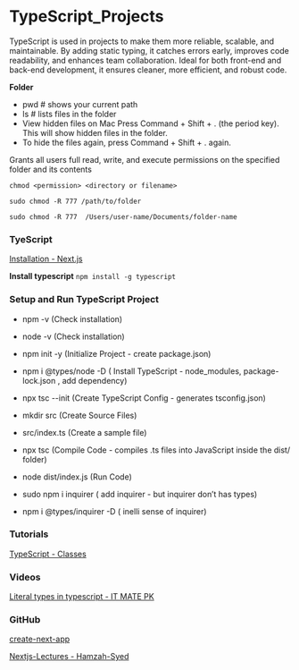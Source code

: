 # TypeScript_Projects
TypeScript is used in projects to make them more reliable, scalable, and maintainable. By adding static typing, it catches errors early, improves code readability, and enhances team collaboration. Ideal for both front-end and back-end development, it ensures cleaner, more efficient, and robust code.

**Folder** 

- pwd      # shows your current path
- ls       # lists files in the folder
- View hidden files on Mac Press Command + Shift + . (the period key). This will show hidden files in the folder.
- To hide the files again, press Command + Shift + . again.


Grants all users full read, write, and execute permissions on the specified folder and its contents
```
chmod <permission> <directory or filename>

sudo chmod -R 777 /path/to/folder

sudo chmod -R 777  /Users/user-name/Documents/folder-name
```

### TyeScript

[Installation - Next.js](https://nextjs.org/docs/app/getting-started/installation)

**Install typescript**
```npm install -g typescript```


### **Setup and Run TypeScript Project**

- npm -v   (Check installation)
- node -v  (Check installation)
- npm init -y  (Initialize Project - create package.json)
- npm i  @types/node -D ( Install TypeScript - node_modules, package-lock.json , add dependency)
- npx tsc --init     (Create TypeScript Config - generates tsconfig.json)
- mkdir src (Create Source Files)
- src/index.ts (Create a sample file)
- npx tsc    (Compile Code - compiles .ts files into JavaScript inside the dist/ folder)
- node dist/index.js  (Run Code)


- sudo npm i inquirer    ( add inquirer - but inquirer don’t has types)
- npm i @types/inquirer -D  ( inelli sense of inquirer)



### **Tutorials**

[TypeScript - Classes](https://www.typescriptlang.org/docs/handbook/2/classes.html)


### **Videos**

[Literal types in typescript - IT MATE PK](https://www.youtube.com/watch?v=lonQTe9R0mY)

### **GitHub**

[create-next-app](https://github.com/vercel/next.js/tree/canary/packages/create-next-app)

[Nextjs-Lectures - Hamzah-Syed](https://github.com/Hamzah-syed/Nextjs-lectures/tree/master)


